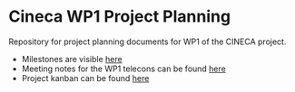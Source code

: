 # Cineca WP1 Project Planning

Repository for project planning documents for WP1 of the CINECA project.

* Milestones are visible [here](https://github.com/cineca-wp1/project_management/milestones?direction=asc&sort=due_date&state=open)
* Meeting notes for the WP1 telecons can be found [here](https://github.com/cineca-wp1/project_management/tree/master/notes)
* Project kanban can be found [here](https://github.com/cineca-wp1/project_management)
